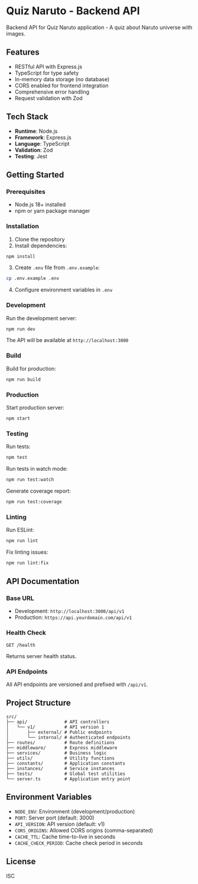 # Quiz Naruto - Backend API

Backend API for Quiz Naruto application - A quiz about Naruto universe with images.

## Features

- RESTful API with Express.js
- TypeScript for type safety
- In-memory data storage (no database)
- CORS enabled for frontend integration
- Comprehensive error handling
- Request validation with Zod

## Tech Stack

- **Runtime**: Node.js
- **Framework**: Express.js
- **Language**: TypeScript
- **Validation**: Zod
- **Testing**: Jest

## Getting Started

### Prerequisites

- Node.js 18+ installed
- npm or yarn package manager

### Installation

1. Clone the repository
2. Install dependencies:

```bash
npm install
```

3. Create `.env` file from `.env.example`:

```bash
cp .env.example .env
```

4. Configure environment variables in `.env`

### Development

Run the development server:

```bash
npm run dev
```

The API will be available at `http://localhost:3000`

### Build

Build for production:

```bash
npm run build
```

### Production

Start production server:

```bash
npm start
```

### Testing

Run tests:

```bash
npm test
```

Run tests in watch mode:

```bash
npm run test:watch
```

Generate coverage report:

```bash
npm run test:coverage
```

### Linting

Run ESLint:

```bash
npm run lint
```

Fix linting issues:

```bash
npm run lint:fix
```

## API Documentation

### Base URL

- Development: `http://localhost:3000/api/v1`
- Production: `https://api.yourdomain.com/api/v1`

### Health Check

```
GET /health
```

Returns server health status.

### API Endpoints

All API endpoints are versioned and prefixed with `/api/v1`.

## Project Structure

```
src/
├── api/              # API controllers
│   └── v1/           # API version 1
│       ├── external/ # Public endpoints
│       └── internal/ # Authenticated endpoints
├── routes/           # Route definitions
├── middleware/       # Express middleware
├── services/         # Business logic
├── utils/            # Utility functions
├── constants/        # Application constants
├── instances/        # Service instances
├── tests/            # Global test utilities
└── server.ts         # Application entry point
```

## Environment Variables

- `NODE_ENV`: Environment (development/production)
- `PORT`: Server port (default: 3000)
- `API_VERSION`: API version (default: v1)
- `CORS_ORIGINS`: Allowed CORS origins (comma-separated)
- `CACHE_TTL`: Cache time-to-live in seconds
- `CACHE_CHECK_PERIOD`: Cache check period in seconds

## License

ISC